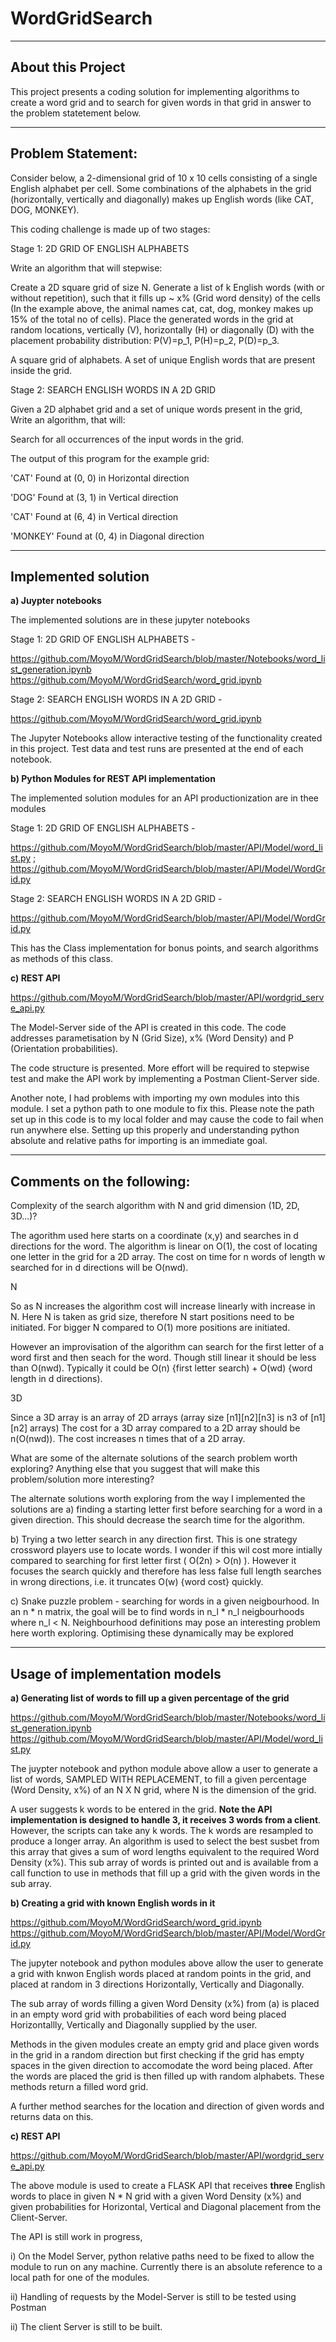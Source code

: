 # WordGridSearch
-------------------------
About this Project
-------------------------
This project presents a coding solution for implementing algorithms to create a word grid and to search for given words in that grid in answer to the problem statetement below.

-------------------------
Problem Statement:
-------------------------

Consider below, a 2-dimensional grid of 10 x 10 cells consisting of a single English alphabet per cell. Some combinations of the alphabets in the grid (horizontally, vertically and diagonally) makes up English words (like CAT, DOG, MONKEY).


This coding challenge is made up of two stages:

Stage 1: 2D GRID OF ENGLISH ALPHABETS

Write an algorithm that will stepwise:


Create a 2D square grid of size N.
Generate a list of k English words (with or without repetition), such that it fills up ~ x% (Grid word density) of the cells (In the example above, the animal names cat, cat, dog, monkey makes up 15% of the total no of cells).
Place the generated words in the grid at random locations, vertically (V), horizontally (H) or diagonally (D) with the placement probability distribution: P(V)=p_1, P(H)=p_2, P(D)=p_3.

A square grid of alphabets.
A set of unique English words that are present inside the grid.


Stage 2: SEARCH ENGLISH WORDS IN A 2D GRID

Given a 2D alphabet grid and a set of unique words present in the grid, Write an algorithm, that will:

Search for all occurrences of the input words in the grid.

The output of this program for the example grid:

'CAT' Found at (0, 0) in Horizontal direction

'DOG' Found at (3, 1) in Vertical direction

'CAT' Found at (6, 4) in Vertical direction

'MONKEY' Found at (0, 4) in Diagonal direction

------------------------------------------------
Implemented solution
------------------------------------------------
**a) Juypter notebooks**

The implemented solutions are in these jupyter notebooks

Stage 1: 2D GRID OF ENGLISH ALPHABETS -

https://github.com/MoyoM/WordGridSearch/blob/master/Notebooks/word_list_generation.ipynb
https://github.com/MoyoM/WordGridSearch/word_grid.ipynb

Stage 2: SEARCH ENGLISH WORDS IN A 2D GRID - 

https://github.com/MoyoM/WordGridSearch/word_grid.ipynb

The Jupyter Notebooks allow interactive testing of the functionality created in this project. Test data and test runs
are presented at the end of each notebook.



**b) Python Modules for REST API implementation**

The implemented solution modules for an API productionization are in thee modules

Stage 1: 2D GRID OF ENGLISH ALPHABETS - 

https://github.com/MoyoM/WordGridSearch/blob/master/API/Model/word_list.py ;
https://github.com/MoyoM/WordGridSearch/blob/master/API/Model/WordGrid.py

Stage 2: SEARCH ENGLISH WORDS IN A 2D GRID -

https://github.com/MoyoM/WordGridSearch/blob/master/API/Model/WordGrid.py

This has the Class implementation for bonus points, and search algorithms as methods of this class.



**c) REST API**

https://github.com/MoyoM/WordGridSearch/blob/master/API/wordgrid_serve_api.py

The Model-Server side of the API is created in this code. The code addresses parametisation by N (Grid Size),
x% (Word Density) and P (Orientation probabilities).

The code structure is presented. More effort will be required to stepwise test and make the API work by
implementing a Postman Client-Server side.

Another note, I had problems with importing my own modules into this module. I set a python path to one module to
fix this. Please note the path set up in this code is to my local folder and may cause the code to fail when
run anywhere else. Setting up this properly and understanding python absolute and relative paths for importing 
is an immediate goal.


-------------------------
Comments on the following:
-------------------------

Complexity of the search algorithm with N and grid dimension (1D, 2D, 3D...)?

The agorithm used here starts on a coordinate (x,y) and searches in d directions
for the word. The algorithm is linear on O(1), the cost of locating one letter in the grid for 
a 2D array. The cost on time for n words of length w searched for in d directions will be O(nwd).

N

So as N increases the algorithm cost will increase linearly with increase in N. Here N is taken 
as grid size, therefore N start positions need to be initiated. For bigger N compared to O(1) 
more positions are initiated. 

However an improvisation of the algorithm can search for the first letter of a word first and then 
seach for the word. Though still linear it should be less than O(nwd). Typically it could
be O(n) {first letter search) + O(wd) {word length in d directions).

3D

Since a 3D array is an array of 2D arrays (array size [n1][n2][n3] is n3 of [n1][n2] arrays)
The cost for a 3D array compared to a 2D array should be n(O(nwd)). The cost increases n times
that of a 2D array.



What are some of the alternate solutions of the search problem worth exploring?
Anything else that you suggest that will make this problem/solution more interesting?

The alternate solutions worth exploring from the way I implemented the solutions are
a) finding a starting letter first before searching for a word in a given direction.
This should decrease the search time for the algorithm.

b) Trying a two letter search in any direction first. This is one strategy crossword players
use to locate words. I wonder if this wil cost more intially compared to searching
for first letter first ( O(2n) > O(n) ). However it focuses the search quickly  and therefore has
less false full length searches in wrong directions, i.e. it truncates O(w) {word cost} quickly.

c) Snake puzzle problem - searching for words in a given neigbourhood. In an n * n matrix, the goal
will be to find  words in n_l * n_l neigbourhoods where n_l < N. Neighbourhood definitions may 
pose an interesting problem here worth exploring. Optimising these dynamically may be explored


-------------------------------
Usage of implementation models
------------------------------

**a) Generating list of words to fill up a given percentage of the grid**

https://github.com/MoyoM/WordGridSearch/blob/master/Notebooks/word_list_generation.ipynb
https://github.com/MoyoM/WordGridSearch/blob/master/API/Model/word_list.py

The juypter notebook and python module above allow a user to generate  a list of words,
SAMPLED WITH REPLACEMENT, to fill a given percentage (Word Density, x%) of an N X N grid, 
where N is the dimension of the grid.

A user suggests k words to be entered in the grid. **Note the API implementation is designed to handle 3,
it receives 3 words from a client**. However, the scripts can take any k words. The k words are resampled 
to produce a longer array. An algorithm is used to select the best susbet from this array that gives
a sum of word lengths equivalent to the required Word Density (x%). This sub array of words is 
printed out and is available from a call function to use in methods that fill up a grid with the
given words in the sub array.

**b) Creating a grid with known English words in it**

https://github.com/MoyoM/WordGridSearch/word_grid.ipynb
https://github.com/MoyoM/WordGridSearch/blob/master/API/Model/WordGrid.py

The jupyter notebook and python modules above allow the user to generate a grid with knwon English words
placed at random points in the grid, and placed at random in 3 directions Horizontally, Vertically and 
Diagonally.

The sub array of words filling a given Word Density (x%) from (a) is placed in an empty word grid with
probabilities of each word being placed Horizontallly, Vertically and Diagonally supplied by the user. 

Methods in the given modules create an empty grid and place given words in the grid in a random direction
but first checking if the grid has empty spaces in the given direction to accomodate the word being placed.
After the words are placed the grid is then filled up with random alphabets. These methods return a filled
word grid.

A further method searches for the location and direction of given words and returns data on this.

**c) REST API**

https://github.com/MoyoM/WordGridSearch/blob/master/API/wordgrid_serve_api.py

The above module is used to create a FLASK API that receives **three** English words to place
in given N * N grid with a given Word Density (x%) and given probabilities for Horizontal, Vertical 
and Diagonal placement from the Client-Server.

The API is still work in progress, 

i) On the Model Server, python relative  paths need to be fixed to allow the module to run on any machine. 
Currently there is an absolute reference to a local path for one of the modules.

ii) Handling of requests by the Model-Server is still to be tested using Postman

ii) The client Server is still to be built.


